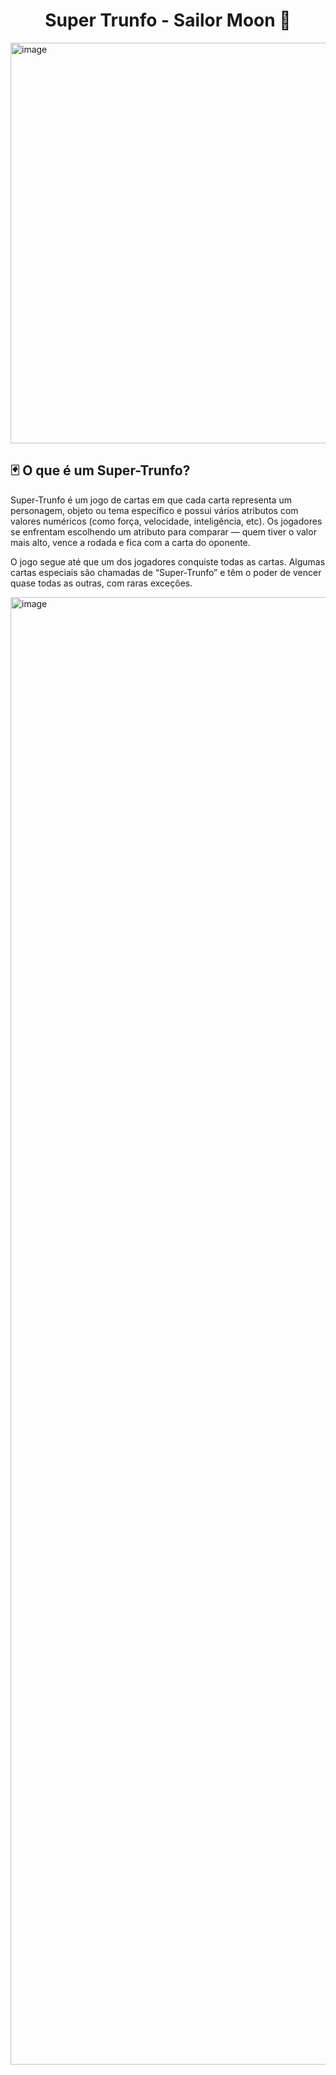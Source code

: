 <h1 align="center">Super Trunfo - Sailor Moon 🌠</h1>

<img width="1198" height="641" alt="image" src="https://github.com/user-attachments/assets/a8673b4a-2eb5-487b-b26f-c499da63dc43" />

<h2>🃏 O que é um Super-Trunfo?</h2>
<p>Super-Trunfo é um jogo de cartas em que cada carta representa um personagem, objeto ou tema específico e possui vários atributos com valores numéricos (como força, velocidade, inteligência, etc). Os jogadores se enfrentam escolhendo um atributo para comparar — quem tiver o valor mais alto, vence a rodada e fica com a carta do oponente.

O jogo segue até que um dos jogadores conquiste todas as cartas. Algumas cartas especiais são chamadas de “Super-Trunfo” e têm o poder de vencer quase todas as outras, com raras exceções.

</p>

<img width="670" height="2348" align="center" alt="image" src="https://github.com/user-attachments/assets/1057e9e7-ef0f-4693-9bf6-270197246c19" />


